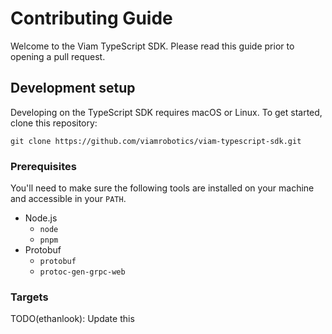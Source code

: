 # Contributing Guide

Welcome to the Viam TypeScript SDK. Please read this guide prior to opening a pull request.

## Development setup

Developing on the TypeScript SDK requires macOS or Linux. To get started, clone this repository:

```shell
git clone https://github.com/viamrobotics/viam-typescript-sdk.git
```

### Prerequisites

You'll need to make sure the following tools are installed on your machine and accessible in your `PATH`.

- Node.js
  - `node`
  - `pnpm`
- Protobuf
  - `protobuf`
  - `protoc-gen-grpc-web`

### Targets

TODO(ethanlook): Update this
